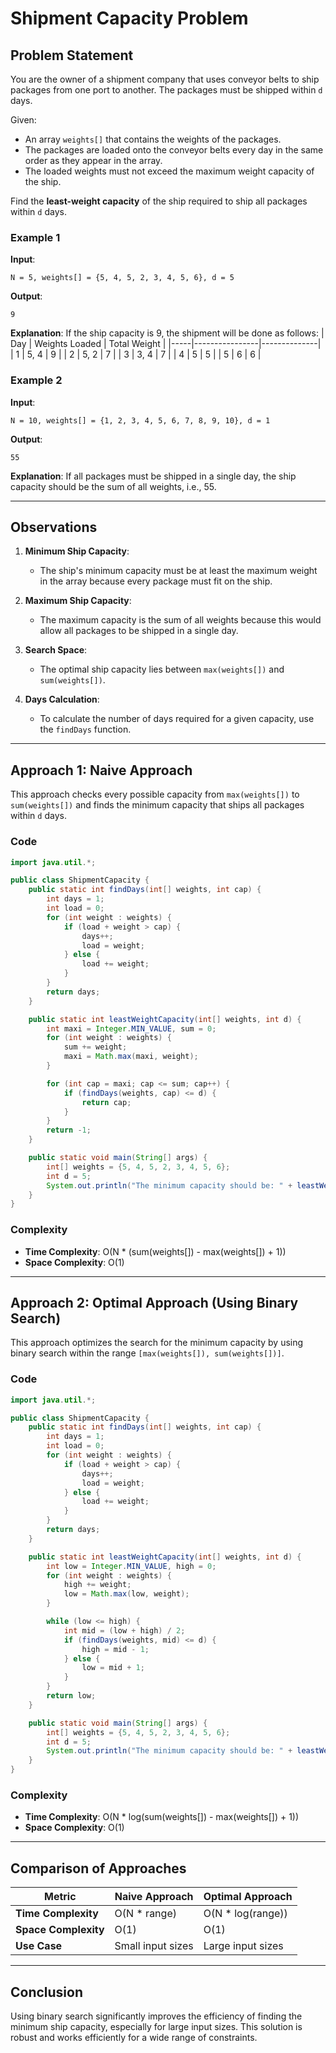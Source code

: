 # Shipment Capacity Problem

## Problem Statement
You are the owner of a shipment company that uses conveyor belts to ship packages from one port to another. The packages must be shipped within `d` days.

Given:
- An array `weights[]` that contains the weights of the packages.
- The packages are loaded onto the conveyor belts every day in the same order as they appear in the array.
- The loaded weights must not exceed the maximum weight capacity of the ship.

Find the **least-weight capacity** of the ship required to ship all packages within `d` days.

### Example 1
**Input**:
```plaintext
N = 5, weights[] = {5, 4, 5, 2, 3, 4, 5, 6}, d = 5
```
**Output**:
```plaintext
9
```
**Explanation**:
If the ship capacity is 9, the shipment will be done as follows:
| Day | Weights Loaded | Total Weight |
|-----|----------------|--------------|
| 1   | 5, 4          | 9            |
| 2   | 5, 2          | 7            |
| 3   | 3, 4          | 7            |
| 4   | 5             | 5            |
| 5   | 6             | 6            |

### Example 2
**Input**:
```plaintext
N = 10, weights[] = {1, 2, 3, 4, 5, 6, 7, 8, 9, 10}, d = 1
```
**Output**:
```plaintext
55
```
**Explanation**:
If all packages must be shipped in a single day, the ship capacity should be the sum of all weights, i.e., 55.

---

## Observations
1. **Minimum Ship Capacity**:
   - The ship's minimum capacity must be at least the maximum weight in the array because every package must fit on the ship.

2. **Maximum Ship Capacity**:
   - The maximum capacity is the sum of all weights because this would allow all packages to be shipped in a single day.

3. **Search Space**:
   - The optimal ship capacity lies between `max(weights[])` and `sum(weights[])`.

4. **Days Calculation**:
   - To calculate the number of days required for a given capacity, use the `findDays` function.

---

## Approach 1: Naive Approach
This approach checks every possible capacity from `max(weights[])` to `sum(weights[])` and finds the minimum capacity that ships all packages within `d` days.

### Code
```java
import java.util.*;

public class ShipmentCapacity {
    public static int findDays(int[] weights, int cap) {
        int days = 1;
        int load = 0;
        for (int weight : weights) {
            if (load + weight > cap) {
                days++;
                load = weight;
            } else {
                load += weight;
            }
        }
        return days;
    }

    public static int leastWeightCapacity(int[] weights, int d) {
        int maxi = Integer.MIN_VALUE, sum = 0;
        for (int weight : weights) {
            sum += weight;
            maxi = Math.max(maxi, weight);
        }

        for (int cap = maxi; cap <= sum; cap++) {
            if (findDays(weights, cap) <= d) {
                return cap;
            }
        }
        return -1;
    }

    public static void main(String[] args) {
        int[] weights = {5, 4, 5, 2, 3, 4, 5, 6};
        int d = 5;
        System.out.println("The minimum capacity should be: " + leastWeightCapacity(weights, d));
    }
}
```

### Complexity
- **Time Complexity**: O(N * (sum(weights[]) - max(weights[]) + 1))
- **Space Complexity**: O(1)

---

## Approach 2: Optimal Approach (Using Binary Search)
This approach optimizes the search for the minimum capacity by using binary search within the range `[max(weights[]), sum(weights[])]`.

### Code
```java
import java.util.*;

public class ShipmentCapacity {
    public static int findDays(int[] weights, int cap) {
        int days = 1;
        int load = 0;
        for (int weight : weights) {
            if (load + weight > cap) {
                days++;
                load = weight;
            } else {
                load += weight;
            }
        }
        return days;
    }

    public static int leastWeightCapacity(int[] weights, int d) {
        int low = Integer.MIN_VALUE, high = 0;
        for (int weight : weights) {
            high += weight;
            low = Math.max(low, weight);
        }

        while (low <= high) {
            int mid = (low + high) / 2;
            if (findDays(weights, mid) <= d) {
                high = mid - 1;
            } else {
                low = mid + 1;
            }
        }
        return low;
    }

    public static void main(String[] args) {
        int[] weights = {5, 4, 5, 2, 3, 4, 5, 6};
        int d = 5;
        System.out.println("The minimum capacity should be: " + leastWeightCapacity(weights, d));
    }
}
```

### Complexity
- **Time Complexity**: O(N * log(sum(weights[]) - max(weights[]) + 1))
- **Space Complexity**: O(1)

---

## Comparison of Approaches
| Metric              | Naive Approach                 | Optimal Approach             |
|---------------------|--------------------------------|-----------------------------|
| **Time Complexity** | O(N * range)                  | O(N * log(range))           |
| **Space Complexity**| O(1)                          | O(1)                        |
| **Use Case**        | Small input sizes             | Large input sizes           |

---

## Conclusion
Using binary search significantly improves the efficiency of finding the minimum ship capacity, especially for large input sizes. This solution is robust and works efficiently for a wide range of constraints.
